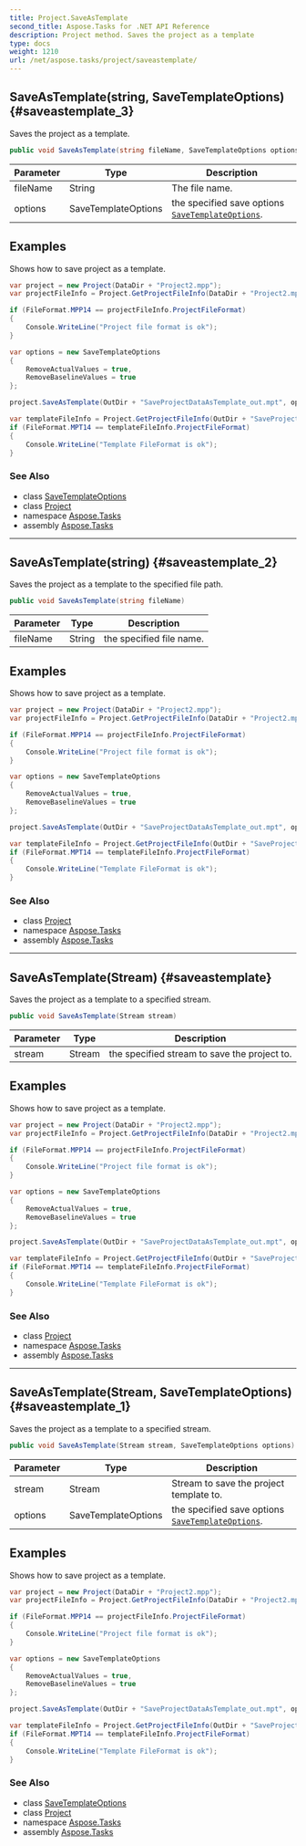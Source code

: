 ```yaml
---
title: Project.SaveAsTemplate
second_title: Aspose.Tasks for .NET API Reference
description: Project method. Saves the project as a template
type: docs
weight: 1210
url: /net/aspose.tasks/project/saveastemplate/
---
```

## SaveAsTemplate(string, SaveTemplateOptions) {#saveastemplate_3}

Saves the project as a template.

```csharp
public void SaveAsTemplate(string fileName, SaveTemplateOptions options)
```

| Parameter | Type | Description |
| --- | --- | --- |
| fileName | String | The file name. |
| options | SaveTemplateOptions | the specified save options [`SaveTemplateOptions`](../../../aspose.tasks.saving/savetemplateoptions/). |

## Examples

Shows how to save project as a template.

```csharp
var project = new Project(DataDir + "Project2.mpp");
var projectFileInfo = Project.GetProjectFileInfo(DataDir + "Project2.mpp");

if (FileFormat.MPP14 == projectFileInfo.ProjectFileFormat)
{
    Console.WriteLine("Project file format is ok");
}

var options = new SaveTemplateOptions
{
    RemoveActualValues = true,
    RemoveBaselineValues = true
};

project.SaveAsTemplate(OutDir + "SaveProjectDataAsTemplate_out.mpt", options);

var templateFileInfo = Project.GetProjectFileInfo(OutDir + "SaveProjectDataAsTemplate_out.mpt");
if (FileFormat.MPT14 == templateFileInfo.ProjectFileFormat)
{
    Console.WriteLine("Template FileFormat is ok");
}
```

### See Also

* class [SaveTemplateOptions](../../../aspose.tasks.saving/savetemplateoptions/)
* class [Project](../)
* namespace [Aspose.Tasks](../../project/)
* assembly [Aspose.Tasks](../../../)

---

## SaveAsTemplate(string) {#saveastemplate_2}

Saves the project as a template to the specified file path.

```csharp
public void SaveAsTemplate(string fileName)
```

| Parameter | Type | Description |
| --- | --- | --- |
| fileName | String | the specified file name. |

## Examples

Shows how to save project as a template.

```csharp
var project = new Project(DataDir + "Project2.mpp");
var projectFileInfo = Project.GetProjectFileInfo(DataDir + "Project2.mpp");

if (FileFormat.MPP14 == projectFileInfo.ProjectFileFormat)
{
    Console.WriteLine("Project file format is ok");
}

var options = new SaveTemplateOptions
{
    RemoveActualValues = true,
    RemoveBaselineValues = true
};

project.SaveAsTemplate(OutDir + "SaveProjectDataAsTemplate_out.mpt", options);

var templateFileInfo = Project.GetProjectFileInfo(OutDir + "SaveProjectDataAsTemplate_out.mpt");
if (FileFormat.MPT14 == templateFileInfo.ProjectFileFormat)
{
    Console.WriteLine("Template FileFormat is ok");
}
```

### See Also

* class [Project](../)
* namespace [Aspose.Tasks](../../project/)
* assembly [Aspose.Tasks](../../../)

---

## SaveAsTemplate(Stream) {#saveastemplate}

Saves the project as a template to a specified stream.

```csharp
public void SaveAsTemplate(Stream stream)
```

| Parameter | Type | Description |
| --- | --- | --- |
| stream | Stream | the specified stream to save the project to. |

## Examples

Shows how to save project as a template.

```csharp
var project = new Project(DataDir + "Project2.mpp");
var projectFileInfo = Project.GetProjectFileInfo(DataDir + "Project2.mpp");

if (FileFormat.MPP14 == projectFileInfo.ProjectFileFormat)
{
    Console.WriteLine("Project file format is ok");
}

var options = new SaveTemplateOptions
{
    RemoveActualValues = true,
    RemoveBaselineValues = true
};

project.SaveAsTemplate(OutDir + "SaveProjectDataAsTemplate_out.mpt", options);

var templateFileInfo = Project.GetProjectFileInfo(OutDir + "SaveProjectDataAsTemplate_out.mpt");
if (FileFormat.MPT14 == templateFileInfo.ProjectFileFormat)
{
    Console.WriteLine("Template FileFormat is ok");
}
```

### See Also

* class [Project](../)
* namespace [Aspose.Tasks](../../project/)
* assembly [Aspose.Tasks](../../../)

---

## SaveAsTemplate(Stream, SaveTemplateOptions) {#saveastemplate_1}

Saves the project as a template to a specified stream.

```csharp
public void SaveAsTemplate(Stream stream, SaveTemplateOptions options)
```

| Parameter | Type | Description |
| --- | --- | --- |
| stream | Stream | Stream to save the project template to. |
| options | SaveTemplateOptions | the specified save options [`SaveTemplateOptions`](../../../aspose.tasks.saving/savetemplateoptions/). |

## Examples

Shows how to save project as a template.

```csharp
var project = new Project(DataDir + "Project2.mpp");
var projectFileInfo = Project.GetProjectFileInfo(DataDir + "Project2.mpp");

if (FileFormat.MPP14 == projectFileInfo.ProjectFileFormat)
{
    Console.WriteLine("Project file format is ok");
}

var options = new SaveTemplateOptions
{
    RemoveActualValues = true,
    RemoveBaselineValues = true
};

project.SaveAsTemplate(OutDir + "SaveProjectDataAsTemplate_out.mpt", options);

var templateFileInfo = Project.GetProjectFileInfo(OutDir + "SaveProjectDataAsTemplate_out.mpt");
if (FileFormat.MPT14 == templateFileInfo.ProjectFileFormat)
{
    Console.WriteLine("Template FileFormat is ok");
}
```

### See Also

* class [SaveTemplateOptions](../../../aspose.tasks.saving/savetemplateoptions/)
* class [Project](../)
* namespace [Aspose.Tasks](../../project/)
* assembly [Aspose.Tasks](../../../)


